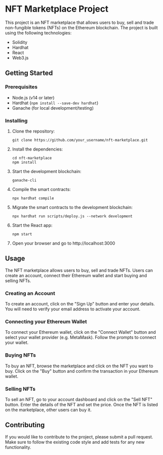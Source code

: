 

# NFT Marketplace Project

This project is an NFT marketplace that allows users to buy, sell and trade non-fungible tokens (NFTs) on the Ethereum blockchain. The project is built using the following technologies:

- Solidity
- Hardhat
- React
- Web3.js

## Getting Started

### Prerequisites

- Node.js (v14 or later)
- Hardhat (`npm install --save-dev hardhat`)
- Ganache (for local development/testing)

### Installing

1. Clone the repository:

   ```
   git clone https://github.com/your_username/nft-marketplace.git
   ```

2. Install the dependencies:

   ```
   cd nft-marketplace
   npm install
   ```

3. Start the development blockchain:

   ```
   ganache-cli
   ```

4. Compile the smart contracts:

   ```
   npx hardhat compile
   ```

5. Migrate the smart contracts to the development blockchain:

   ```
   npx hardhat run scripts/deploy.js --network development
   ```

6. Start the React app:

   ```
   npm start
   ```

7. Open your browser and go to http://localhost:3000

## Usage

The NFT marketplace allows users to buy, sell and trade NFTs. Users can create an account, connect their Ethereum wallet and start buying and selling NFTs.

### Creating an Account

To create an account, click on the "Sign Up" button and enter your details. You will need to verify your email address to activate your account.

### Connecting your Ethereum Wallet

To connect your Ethereum wallet, click on the "Connect Wallet" button and select your wallet provider (e.g. MetaMask). Follow the prompts to connect your wallet.

### Buying NFTs

To buy an NFT, browse the marketplace and click on the NFT you want to buy. Click on the "Buy" button and confirm the transaction in your Ethereum wallet.

### Selling NFTs

To sell an NFT, go to your account dashboard and click on the "Sell NFT" button. Enter the details of the NFT and set the price. Once the NFT is listed on the marketplace, other users can buy it.

## Contributing

If you would like to contribute to the project, please submit a pull request. Make sure to follow the existing code style and add tests for any new functionality.

